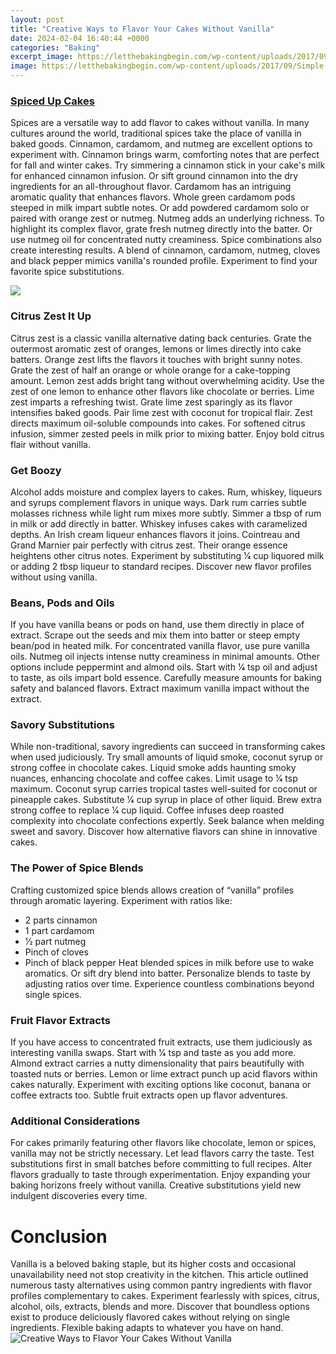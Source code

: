 ```yaml
---
layout: post
title: "Creative Ways to Flavor Your Cakes Without Vanilla"
date: 2024-02-04 16:40:44 +0000
categories: "Baking"
excerpt_image: https://letthebakingbegin.com/wp-content/uploads/2017/09/Simple-Yellow-Sponge-Cake-foolproof-recipe-for-a-fluffy-delicious-yellow-cake-that-can-be-used-for-cakes-and-cupcakes-by-Let-the-Baking-Begin-2-5-2.jpg
image: https://letthebakingbegin.com/wp-content/uploads/2017/09/Simple-Yellow-Sponge-Cake-foolproof-recipe-for-a-fluffy-delicious-yellow-cake-that-can-be-used-for-cakes-and-cupcakes-by-Let-the-Baking-Begin-2-5-2.jpg
---
```


### [Spiced Up Cakes](https://yt.io.vn/collection/adkinson)
Spices are a versatile way to add flavor to cakes without vanilla. In many cultures around the world, traditional spices take the place of vanilla in baked goods. Cinnamon, cardamom, and nutmeg are excellent options to experiment with. 
Cinnamon brings warm, comforting notes that are perfect for fall and winter cakes. Try simmering a cinnamon stick in your cake's milk for enhanced cinnamon infusion. Or sift ground cinnamon into the dry ingredients for an all-throughout flavor. 
Cardamom has an intriguing aromatic quality that enhances flavors. Whole green cardamom pods steeped in milk impart subtle notes. Or add powdered cardamom solo or paired with orange zest or nutmeg. 
Nutmeg adds an underlying richness. To highlight its complex flavor, grate fresh nutmeg directly into the batter. Or use nutmeg oil for concentrated nutty creaminess. 
Spice combinations also create interesting results. A blend of cinnamon, cardamom, nutmeg, cloves and black pepper mimics vanilla's rounded profile. Experiment to find your favorite spice substitutions.

![](https://cdn.littleupsidedowncake.com/can_i_bake_without_using_vanilla.jpg)
### **Citrus Zest It Up** 
Citrus zest is a classic vanilla alternative dating back centuries. Grate the outermost aromatic zest of oranges, lemons or limes directly into cake batters. 
Orange zest lifts the flavors it touches with bright sunny notes. Grate the zest of half an orange or whole orange for a cake-topping amount. 
Lemon zest adds bright tang without overwhelming acidity. Use the zest of one lemon to enhance other flavors like chocolate or berries. 
Lime zest imparts a refreshing twist. Grate lime zest sparingly as its flavor intensifies baked goods. Pair lime zest with coconut for tropical flair.
Zest directs maximum oil-soluble compounds into cakes. For softened citrus infusion, simmer zested peels in milk prior to mixing batter. Enjoy bold citrus flair without vanilla.
### **Get Boozy**
Alcohol adds moisture and complex layers to cakes. Rum, whiskey, liqueurs and syrups complement flavors in unique ways. 
Dark rum carries subtle molasses richness while light rum mixes more subtly. Simmer a tbsp of rum in milk or add directly in batter. 
Whiskey infuses cakes with caramelized depths. An Irish cream liqueur enhances flavors it joins. 
Cointreau and Grand Marnier pair perfectly with citrus zest. Their orange essence heightens other citrus notes. 
Experiment by substituting 1⁄4 cup liquored milk or adding 2 tbsp liqueur to standard recipes. Discover new flavor profiles without using vanilla.
### **Beans, Pods and Oils** 
If you have vanilla beans or pods on hand, use them directly in place of extract. Scrape out the seeds and mix them into batter or steep empty bean/pod in heated milk. 
For concentrated vanilla flavor, use pure vanilla oils. Nutmeg oil injects intense nutty creaminess in minimal amounts. Other options include peppermint and almond oils. 
Start with 1⁄4 tsp oil and adjust to taste, as oils impart bold essence. Carefully measure amounts for baking safety and balanced flavors. Extract maximum vanilla impact without the extract.
### **Savory Substitutions**
While non-traditional, savory ingredients can succeed in transforming cakes when used judiciously. Try small amounts of liquid smoke, coconut syrup or strong coffee in chocolate cakes.
Liquid smoke adds haunting smoky nuances, enhancing chocolate and coffee cakes. Limit usage to 1⁄4 tsp maximum. 
Coconut syrup carries tropical tastes well-suited for coconut or pineapple cakes. Substitute 1⁄4 cup syrup in place of other liquid.
Brew extra strong coffee to replace 1⁄4 cup liquid. Coffee infuses deep roasted complexity into chocolate confections expertly. 
Seek balance when melding sweet and savory. Discover how alternative flavors can shine in innovative cakes.
### **The Power of Spice Blends**
Crafting customized spice blends allows creation of “vanilla” profiles through aromatic layering. Experiment with ratios like:
- 2 parts cinnamon 
- 1 part cardamom
- 1⁄2 part nutmeg
- Pinch of cloves
- Pinch of black pepper
Heat blended spices in milk before use to wake aromatics. Or sift dry blend into batter. Personalize blends to taste by adjusting ratios over time. Experience countless combinations beyond single spices. 
### **Fruit Flavor Extracts**
If you have access to concentrated fruit extracts, use them judiciously as interesting vanilla swaps. Start with 1⁄4 tsp and taste as you add more.
Almond extract carries a nutty dimensionality that pairs beautifully with toasted nuts or berries. 
Lemon or lime extract punch up acid flavors within cakes naturally. 
Experiment with exciting options like coconut, banana or coffee extracts too. Subtle fruit extracts open up flavor adventures.
### **Additional Considerations**
For cakes primarily featuring other flavors like chocolate, lemon or spices, vanilla may not be strictly necessary. Let lead flavors carry the taste. 
Test substitutions first in small batches before committing to full recipes. Alter flavors gradually to taste through experimentation. 
Enjoy expanding your baking horizons freely without vanilla. Creative substitutions yield new indulgent discoveries every time.
# Conclusion
Vanilla is a beloved baking staple, but its higher costs and occasional unavailability need not stop creativity in the kitchen. This article outlined numerous tasty alternatives using common pantry ingredients with flavor profiles complementary to cakes. Experiment fearlessly with spices, citrus, alcohol, oils, extracts, blends and more. Discover that boundless options exist to produce deliciously flavored cakes without relying on single ingredients. Flexible baking adapts to whatever you have on hand.
![Creative Ways to Flavor Your Cakes Without Vanilla](https://letthebakingbegin.com/wp-content/uploads/2017/09/Simple-Yellow-Sponge-Cake-foolproof-recipe-for-a-fluffy-delicious-yellow-cake-that-can-be-used-for-cakes-and-cupcakes-by-Let-the-Baking-Begin-2-5-2.jpg)